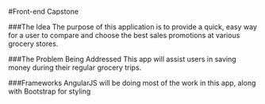 #Front-end Capstone

###The Idea
The purpose of this application is to provide a quick, easy way for a user to compare and choose the best sales promotions at various grocery stores.  

###The Problem Being Addressed
This app will assist users in saving money during their regular grocery trips.

###Frameworks
AngularJS will be doing most of the work in this app, along with Bootstrap for styling
